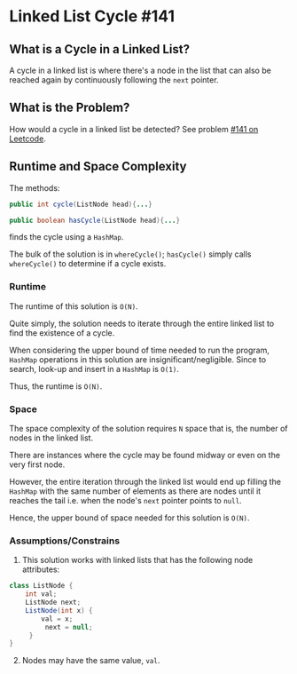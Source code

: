 # Linked List Cycle #141

## What is a Cycle in a Linked List?

A cycle in a linked list is where there's a node in the list that can also be reached again by continuously following
the `next` pointer.

## What is the Problem?

How would a cycle in a linked list be detected? See problem [#141 on
Leetcode](https://leetcode.com/problems/linked-list-cycle/).

## Runtime and Space Complexity

The methods:

```java
public int cycle(ListNode head){...}

public boolean hasCycle(ListNode head){...}
```

finds the cycle using a `HashMap`.

The bulk of the solution is in `whereCycle()`; `hasCycle()` simply calls `whereCycle()` to determine if a cycle exists.

### Runtime

The runtime of this solution is `O(N)`.

Quite simply, the solution needs to iterate through the entire linked list to find the existence of a cycle.

When considering the upper bound of time needed to run the program, `HashMap` operations in this solution are insignificant/negligible.
Since to search, look-up and insert in a `HashMap` is `O(1)`.

Thus, the runtime is `O(N)`.

### Space

The space complexity of the solution requires `N` space that is, the number of nodes in the linked list.

There are instances where the cycle may be found midway or even on the very first node.

However, the entire iteration through the linked list would end up filling the `HashMap` with the same number of elements as there are nodes until it reaches the tail i.e. when the node's `next` pointer points to `null`.

Hence, the upper bound of space needed for this solution is `O(N)`.

### Assumptions/Constrains

1. This solution works with linked lists that has the following node attributes:

```java
class ListNode {
    int val;
    ListNode next;
    ListNode(int x) {
        val = x;
         next = null;
     }
}
```

2. Nodes may have the same value, `val`.